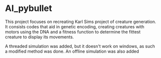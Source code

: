 # AI_pybullet
This project focuses on recreating Karl Sims project of creature generation. It consists codes that aid in genetic encoding, creating creatures with motors using the DNA and a fitness function to determine the fittest creature to display its movements.

A threaded simulation was added, but it doesn't work on windows, as such a modified method was done. An offline simulation was also added
